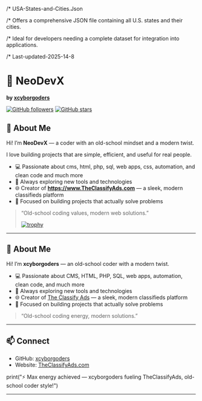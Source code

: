 /* USA-States-and-Cities.Json

/* Offers a comprehensive JSON file containing all U.S. states and their cities.

/* Ideal for developers needing a complete dataset for integration into applications.

/* Last-updated-2025-14-8 


# 🚀 NeoDevX
**by [xcyborgoders](https://github.com/xcyborgoders)**  

[![GitHub followers](https://img.shields.io/github/followers/xcyborgoders?label=Follow&style=social)](https://github.com/xcyborgoders)
[![GitHub stars](https://img.shields.io/github/stars/xcyborgoders?style=social)](https://github.com/xcyborgoders)

## 👋 About Me

Hi! I’m **NeoDevX** — a coder with an old-school mindset and a modern twist.  

I love building projects that are simple, efficient, and useful for real people.  

- 💻 Passionate about cms, html, php, sql, web apps, css, automation, and clean code and much more
- 🚀 Always exploring new tools and technologies  
- 🌐 Creator of **https://www.TheClassifyAds.com** — a sleek, modern classifieds platform  
- 🎯 Focused on building projects that actually solve problems  

> “Old-school coding values, modern web solutions.”
>
> [![trophy](https://github-profile-trophy.vercel.app/?username=xcyborgoders&theme=onedark)](https://github.com/ryo-ma/github-profile-trophy)

---

## 👋 About Me

Hi! I’m **xcyborgoders** — an old-school coder with a modern twist.  

- 💻 Passionate about CMS, HTML, PHP, SQL, web apps, automation, clean code, and much more  
- 🚀 Always exploring new tools and technologies  
- 🌐 Creator of [The Classify Ads](https://www.TheClassifyAds.com) — a sleek, modern classifieds platform  
- 🎯 Focused on building projects that actually solve problems  

> “Old-school coding energy, modern solutions.”

---

## 📫 Connect
- GitHub: [xcyborgoders](https://github.com/xcyborgoders)  
- Website: [TheClassifyAds.com](https://www.TheClassifyAds.com)  

print("⚡ Max energy achieved — xcyborgoders fueling TheClassifyAds, old-school coder style!")

---




